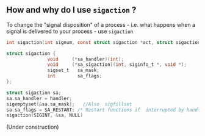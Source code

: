 ## How and why do I use `sigaction` ?

To change the "signal disposition" of a process - i.e. what happens when a signal is delivered to your process - use `sigaction`

```C
int sigaction(int signum, const struct sigaction *act, struct sigaction *oldact);

struct sigaction {
               void     (*sa_handler)(int);
               void     (*sa_sigaction)(int, siginfo_t *, void *);
               sigset_t   sa_mask;
               int        sa_flags;
}; 
```

```C
struct sigaction sa; 
sa.sa_handler = handler;
sigemptyset(&sa.sa_mask);   //Also  sigfillset
sa.sa_flags = SA_RESTART; /* Restart functions if  interrupted by handler */     
sigaction(SIGINT, &sa, NULL)
```

(Under construction)